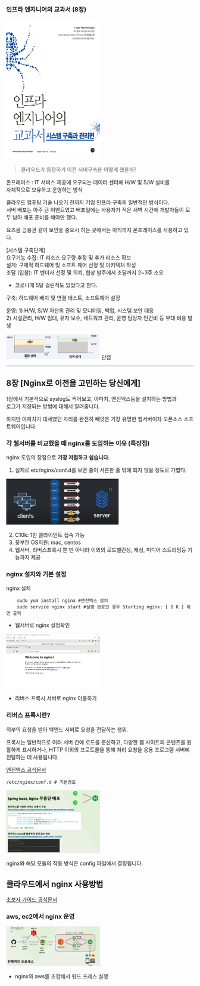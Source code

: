 ### 인프라 엔지니어의 교과서 (8장)
 <img src="../../img/img_15.png" alt ="인프라엔지니어의 교과서" style="max-width:50%;">

> 클라우드가 등장하기 이전 서버구축을 어떻게 했을까?

온프레미스
: IT 서비스 제공에 요구되는 데이터 센터에 H/W 및 S/W 설비를\
자체적으로 보유하고 운영하는 방식

클라우드 컴퓨팅 기술 나오기 전까지 기업 인프라 구축의 일반적인 방식이다.\
서버 배포는 아주 큰 이벤트였고 배포일에는 사용자가 적은 새벽 시간에 개발자들이 모두 남아 배포 준비를 해야만 했다.

요즈음 금융권 같이 보안을 중요시 하는 곳에서는 아직까지 온프레미스를 사용하고 있다.

[시스템 구축단계]\
요구기능 수집: IT 리소스 요구량 추정 및 추가 리소스 확보\
설계: 구체적 하드웨어 및 소프트 웨어 선정 및 아키텍처 작성\
조달 (입찰): IT 벤더사 선정 및 의뢰, 협상 발주에서 조달까지 2~3주 소요
* 코로나때 5달 걸린적도 있었다고 한다.

구축: 하드웨어 배치 및 연결 테스트, 소프트웨어 설정

운영: 1) H/W, S/W 자산의 관리 및 모니터링, 백업, 시스템 보안 대응\
     2) 시설관리, H/W 임대, 유지 보수, 네트워크 관리, 운영 담당자 인건비 등 부대 비용 발생

<img src="../../img/img_24.png" alt ="인프라엔지니어의 교과서" style="max-width:50%;">
단점

-----

## 8장 [Nginx로 이전을 고민하는 당신에게]

1장에서 기본적으로 syslog도 찍어보고, 아파치, 엔진엑스등을 설치하는 방법과\
로그가 저장되는 방법에 대해서 알려줍니다.

하지만 아파치가 대세였던 자리를 완전히 빼앗은 가장 유명한 웹서버이자 오픈소스 소프트웨어입니다.

### 각 웹서버를 비교했을 때 nginx를 도입하는 이유 (특장점)

nginx 도입의 장점으로 **가장 저렴하고 쉽습니다.**

1) 실제로 etc/nginx/conf.d를 보면 줄이 서른한 줄 밖에 되지 않을 정도로 가볍다.

 <img src="../../img/img_23.png" alt ="C10K" style="max-width:60%;">

2) C10k: 1만 클라이언트 접속 가능
3) 풍부한 OS지원: mac, centos
4) 웹서버, 리버스프록시 뿐 만 아니라 이외의  로드밸런싱, 캐싱, 미디어 스트리밍등 기능까지 제공

### nginx 설치와 기본 설정

nginx 설치
    
        sudo yum install nginx #엔진엑스 설치
        sudo service nginx start #실행 완료인 경우 Starting nginx: [ O K ] 화면 출력

- 웹서버로 nginx 설정확인

<img src="../../img/img_18.png" alt ="nginx 서버 시작" style="max-width:50%;">

- 리버스 프록시 서버로 nginx 이용하기

### 리버스 프록시란?
 외부의 요청을 받아 백엔드 서버로 요청을 전달하는 행위.

프록시는 일반적으로 여러 서버 간에 로드를 분산하고, 다양한 웹 사이트의 콘텐츠를 원활하게 표시하거나, HTTP 이외의 프로토콜을 통해
처리 요청을 응용 프로그램 서버에 전달하는 데 사용됩니다.

[엔진엑스 공식문서](https://docs.nginx.com/nginx/admin-guide/web-server/reverse-proxy/)

    /etc/nginx/conf.d # 기본경로

<img src="../../img/img_22.png" alt ="nginx 설정" style="max-width:50%;">

nginx와 해당 모듈의 작동 방식은 config 파일에서 결정됩니다.


## 클라우드에서 nginx 사용방법

[초보자 가이드 공식문서](https://nginx.org/en/docs/beginners_guide.html)

### aws, ec2에서 nginx 운영

<img src="../../img/img_21.png" alt ="ec2에서 nginx운영" style="max-width:50%;">

- nginx와 aws를 조합해서 워드 프레스 실행